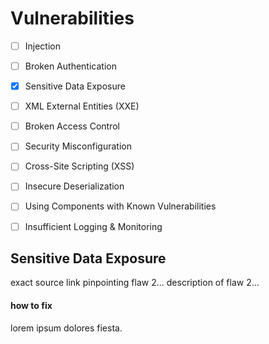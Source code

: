 # Vulnerabilities

 - [ ] Injection
 - [ ] Broken Authentication
 - [x] Sensitive Data Exposure
 - [ ] XML External Entities (XXE)
 - [ ] Broken Access Control
 - [ ] Security Misconfiguration
 - [ ] Cross-Site Scripting (XSS)
 - [ ] Insecure Deserialization
 - [ ] Using Components with Known Vulnerabilities
 - [ ] Insufficient Logging & Monitoring


## Sensitive Data Exposure
exact source link pinpointing flaw 2...
description of flaw 2...
#### how to fix
lorem ipsum dolores fiesta.
